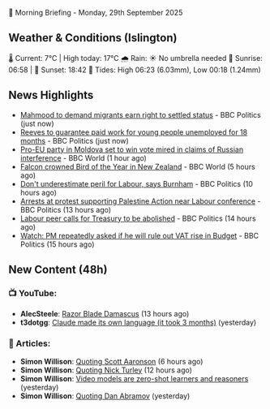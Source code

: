 🌅 Morning Briefing - Monday, 29th September 2025

## Weather & Conditions (Islington)

🌡️ Current: 7°C | High today: 17°C
🌧️ Rain: ☀️ No umbrella needed
🌅 Sunrise: 06:58 | 🌇 Sunset: 18:42
🌊 Tides: High 06:23 (6.03mm), Low 00:18 (1.24mm)

## News Highlights

- [Mahmood to demand migrants earn right to settled status](https://www.bbc.com/news/articles/c0m4g3zvy02o?at_medium=RSS&at_campaign=rss) - BBC Politics (just now)
- [Reeves to guarantee paid work for young people unemployed for 18 months](https://www.bbc.com/news/articles/c80gj2knrx4o?at_medium=RSS&at_campaign=rss) - BBC Politics (just now)
- [Pro-EU party in Moldova set to win vote mired in claims of Russian interference](https://www.bbc.com/news/articles/cx2rdlj8ejgo?at_medium=RSS&at_campaign=rss) - BBC World (1 hour ago)
- [Falcon crowned Bird of the Year in New Zealand](https://www.bbc.com/news/articles/cx25y1e5qrwo?at_medium=RSS&at_campaign=rss) - BBC World (5 hours ago)
- [Don't underestimate peril for Labour, says Burnham](https://www.bbc.com/news/articles/cn0xzpngj5xo?at_medium=RSS&at_campaign=rss) - BBC Politics (10 hours ago)
- [Arrests at protest supporting Palestine Action near Labour conference](https://www.bbc.com/news/articles/cx20l1257l4o?at_medium=RSS&at_campaign=rss) - BBC Politics (13 hours ago)
- [Labour peer calls for Treasury to be abolished](https://www.bbc.com/news/articles/cy4rw9gvkmeo?at_medium=RSS&at_campaign=rss) - BBC Politics (14 hours ago)
- [Watch: PM repeatedly asked if he will rule out VAT rise in Budget](https://www.bbc.com/news/videos/c5y86zxvmmpo?at_medium=RSS&at_campaign=rss) - BBC Politics (15 hours ago)

## New Content (48h)
### 📺 YouTube:

- **AlecSteele**: [Razor Blade Damascus](https://www.youtube.com/watch?v=mk38onXeXek) (13 hours ago)
- **t3dotgg**: [Claude made its own language (it took 3 months)](https://www.youtube.com/watch?v=BiFt4vw1-uM) (yesterday)

### 📝 Articles:

- **Simon Willison**: [Quoting Scott Aaronson](https://simonwillison.net/2025/Sep/29/scott-aaronson/#atom-everything) (6 hours ago)
- **Simon Willison**: [Quoting Nick Turley](https://simonwillison.net/2025/Sep/28/nick-turley/#atom-everything) (12 hours ago)
- **Simon Willison**: [Video models are zero-shot learners and reasoners](https://simonwillison.net/2025/Sep/27/video-models-are-zero-shot-learners-and-reasoners/#atom-everything) (yesterday)
- **Simon Willison**: [Quoting Dan Abramov](https://simonwillison.net/2025/Sep/27/dan-abramov/#atom-everything) (yesterday)
